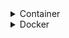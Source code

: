 <details><summary>Container</summary>
<p>

# Container
A way to package an application with everything they need inside the package including dependencies and configuration.
* It is packaged with all needed configuration.
* Only one command used to install the app
* It is its own isolated environment.
* You can run the same application with two different versions.

</p>
</details>

<details><summary>Docker</summary>
<p>